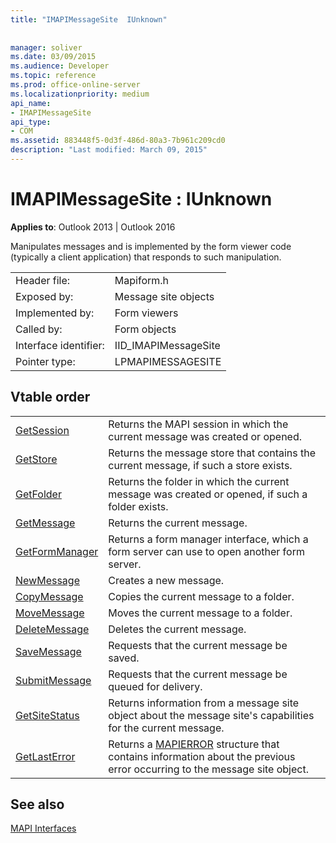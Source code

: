 ```yaml
---
title: "IMAPIMessageSite  IUnknown"
 
 
manager: soliver
ms.date: 03/09/2015
ms.audience: Developer
ms.topic: reference
ms.prod: office-online-server
ms.localizationpriority: medium
api_name:
- IMAPIMessageSite
api_type:
- COM
ms.assetid: 883448f5-0d3f-486d-80a3-7b961c209cd0
description: "Last modified: March 09, 2015"
---
```


# IMAPIMessageSite : IUnknown

  
  
**Applies to**: Outlook 2013 | Outlook 2016 
  
Manipulates messages and is implemented by the form viewer code (typically a client application) that responds to such manipulation.
  
|||
|:-----|:-----|
|Header file:  <br/> |Mapiform.h  <br/> |
|Exposed by:  <br/> |Message site objects  <br/> |
|Implemented by:  <br/> |Form viewers  <br/> |
|Called by:  <br/> |Form objects  <br/> |
|Interface identifier:  <br/> |IID_IMAPIMessageSite  <br/> |
|Pointer type:  <br/> |LPMAPIMESSAGESITE  <br/> |
   
## Vtable order

|||
|:-----|:-----|
|[GetSession](imapimessagesite-getsession.md) <br/> |Returns the MAPI session in which the current message was created or opened. |
|[GetStore](imapimessagesite-getstore.md) <br/> |Returns the message store that contains the current message, if such a store exists. |
|[GetFolder](imapimessagesite-getfolder.md) <br/> |Returns the folder in which the current message was created or opened, if such a folder exists. |
|[GetMessage](imapimessagesite-getmessage.md) <br/> |Returns the current message. |
|[GetFormManager](imapimessagesite-getformmanager.md) <br/> |Returns a form manager interface, which a form server can use to open another form server. |
|[NewMessage](imapimessagesite-newmessage.md) <br/> |Creates a new message. |
|[CopyMessage](imapimessagesite-copymessage.md) <br/> |Copies the current message to a folder. |
|[MoveMessage](imapimessagesite-movemessage.md) <br/> |Moves the current message to a folder. |
|[DeleteMessage](imapimessagesite-deletemessage.md) <br/> |Deletes the current message. |
|[SaveMessage](imapimessagesite-savemessage.md) <br/> |Requests that the current message be saved. |
|[SubmitMessage](imapimessagesite-submitmessage.md) <br/> |Requests that the current message be queued for delivery. |
|[GetSiteStatus](imapimessagesite-getsitestatus.md) <br/> |Returns information from a message site object about the message site's capabilities for the current message. |
|[GetLastError](imapimessagesite-getlasterror.md) <br/> |Returns a [MAPIERROR](mapierror.md) structure that contains information about the previous error occurring to the message site object. |
   
## See also



[MAPI Interfaces](mapi-interfaces.md)

